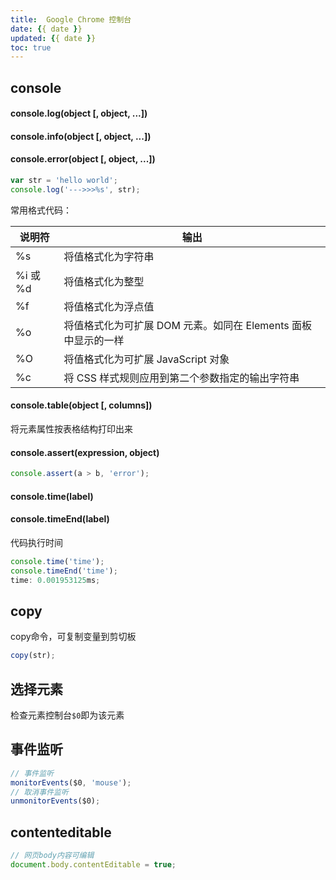 ```yaml
---
title:  Google Chrome 控制台
date: {{ date }}
updated: {{ date }}
toc: true
---
```



## console

#### console.log(object [, object, ...])
#### console.info(object [, object, ...])
#### console.error(object [, object, ...])

```js
var str = 'hello world';
console.log('--->>>%s', str);
```
<!-- more -->

常用格式代码：

| 说明符 | 输出 |
| --- | --- |
| %s |   将值格式化为字符串 |
| %i 或 %d | 将值格式化为整型 |
| %f |   将值格式化为浮点值 |
| %o |   将值格式化为可扩展 DOM 元素。如同在 Elements 面板中显示的一样 |
| %O |   将值格式化为可扩展 JavaScript 对象 |
| %c |   将 CSS 样式规则应用到第二个参数指定的输出字符串 |
#### console.table(object [, columns])
将元素属性按表格结构打印出来
#### console.assert(expression, object)

```js
console.assert(a > b, 'error');
```

#### console.time(label)
#### console.timeEnd(label)
代码执行时间

```js
console.time('time');
console.timeEnd('time');
time: 0.001953125ms;
```

## copy

copy命令，可复制变量到剪切板

```js
copy(str);
```
## 选择元素

检查元素控制台`$0`即为该元素

## 事件监听

```js
// 事件监听
monitorEvents($0, 'mouse');
// 取消事件监听
unmonitorEvents($0);
```


## contenteditable

```js
// 网页body内容可编辑
document.body.contentEditable = true;
```



